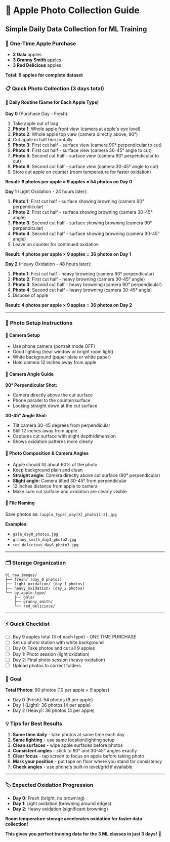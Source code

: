 # 📸 Apple Photo Collection Guide
## Simple Daily Data Collection for ML Training

### 🍎 One-Time Apple Purchase
- **3 Gala** apples
- **3 Granny Smith** apples  
- **3 Red Delicious** apples

**Total: 9 apples for complete dataset**

### 📋 Quick Photo Collection (3 days total)

#### 🔄 **Daily Routine (Same for Each Apple Type)**

**Day 0** (Purchase Day - Fresh):
1. Take apple out of bag
2. **Photo 1**: Whole apple front view (camera at apple's eye level)
3. **Photo 2**: Whole apple top view (camera directly above, 90°)
4. Cut apple in half horizontally
5. **Photo 3**: First cut half - surface view (camera 90° perpendicular to cut)
6. **Photo 4**: First cut half - surface view (camera 30-45° angle to cut)
7. **Photo 5**: Second cut half - surface view (camera 90° perpendicular to cut)
8. **Photo 6**: Second cut half - surface view (camera 30-45° angle to cut)
9. Store cut apple on counter (room temperature for faster oxidation)

**Result: 6 photos per apple × 9 apples = 54 photos on Day 0**

**Day 1** (Light Oxidation - 24 hours later):
1. **Photo 1**: First cut half - surface showing browning (camera 90° perpendicular)
2. **Photo 2**: First cut half - surface showing browning (camera 30-45° angle)
3. **Photo 3**: Second cut half - surface showing browning (camera 90° perpendicular)
4. **Photo 4**: Second cut half - surface showing browning (camera 30-45° angle)
5. Leave on counter for continued oxidation

**Result: 4 photos per apple × 9 apples = 36 photos on Day 1**

**Day 2** (Heavy Oxidation - 48 hours later):
1. **Photo 1**: First cut half - heavy browning (camera 90° perpendicular)
2. **Photo 2**: First cut half - heavy browning (camera 30-45° angle)
3. **Photo 3**: Second cut half - heavy browning (camera 90° perpendicular)
4. **Photo 4**: Second cut half - heavy browning (camera 30-45° angle)
5. Dispose of apple

**Result: 4 photos per apple × 9 apples = 36 photos on Day 2**

---

### 📸 **Photo Setup Instructions**

#### 🎯 **Camera Setup**
- Use phone camera (portrait mode OFF)
- Good lighting (near window or bright room light)
- White background (paper plate or white paper)
- Hold camera 12 inches away from apple

#### 📐 **Camera Angle Guide**
**90° Perpendicular Shot:**
- Camera directly above the cut surface
- Phone parallel to the counter/surface
- Looking straight down at the cut surface

**30-45° Angle Shot:**
- Tilt camera 30-45 degrees from perpendicular
- Still 12 inches away from apple
- Captures cut surface with slight depth/dimension
- Shows oxidation patterns more clearly

#### 📏 **Photo Composition & Camera Angles**
- Apple should fill about 60% of the photo
- Keep background plain and clean
- **Straight angle:** Camera directly above cut surface (90° perpendicular)
- **Slight angle:** Camera tilted 30-45° from perpendicular
- 12 inches distance from apple to camera
- Make sure cut surface and oxidation are clearly visible

#### 📁 **File Naming**
Save photos as: `[apple_type]_day[X]_photo[1-3].jpg`

**Examples:**
- `gala_day0_photo1.jpg`
- `granny_smith_day3_photo2.jpg`
- `red_delicious_day6_photo3.jpg`

---

### 🗂️ **Storage Organization**
```
01_raw_images/
├── fresh/ (day_0 photos)
├── light_oxidation/ (day_1 photos) 
├── heavy_oxidation/ (day_2 photos)
└── by_apple_type/
    ├── gala/
    ├── granny_smith/
    └── red_delicious/
```

---

### ⚡ **Quick Checklist**
- [ ] Buy 9 apples total (3 of each type) - ONE TIME PURCHASE
- [ ] Set up photo station with white background
- [ ] Day 0: Take photos and cut all 9 apples
- [ ] Day 1: Photo session (light oxidation)
- [ ] Day 2: Final photo session (heavy oxidation)
- [ ] Upload photos to correct folders

### 🎯 **Goal**
**Total Photos**: 90 photos (10 per apple × 9 apples)
- Day 0 (Fresh): 54 photos (6 per apple)
- Day 1 (Light): 36 photos (4 per apple)  
- Day 2 (Heavy): 36 photos (4 per apple)

### 💡 **Tips for Best Results**
1. **Same time daily** - take photos at same time each day
2. **Same lighting** - use same location/lighting setup
3. **Clean surfaces** - wipe apple surfaces before photos
4. **Consistent angles** - stick to 90° and 30-45° angles exactly
5. **Clear focus** - tap screen to focus on apple before taking photo
6. **Mark your position** - put tape on floor where you stand for consistency
7. **Check angles** - use phone's built-in level/grid if available

---

### 🏷️ **Expected Oxidation Progression**
- **Day 0**: Fresh (bright, no browning)
- **Day 1**: Light oxidation (browning around edges)
- **Day 2**: Heavy oxidation (significant browning)

**Room temperature storage accelerates oxidation for faster data collection!**

**This gives you perfect training data for the 3 ML classes in just 3 days!** 🎯